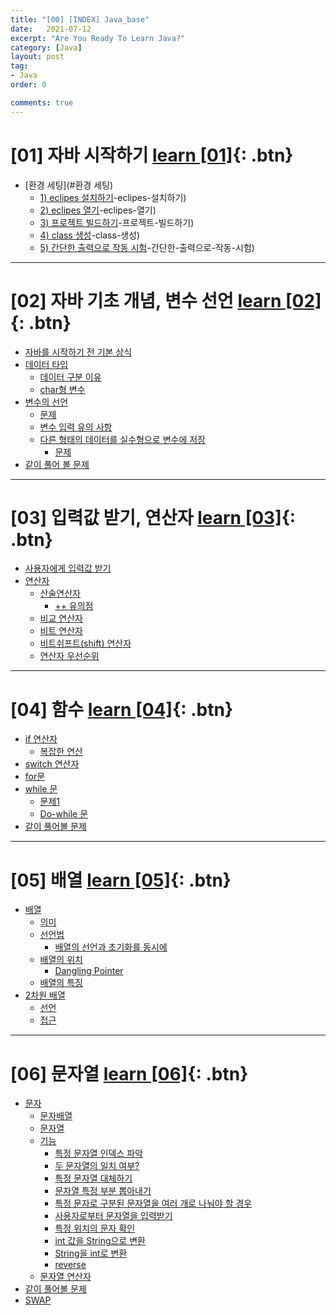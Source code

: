 ```yaml
---
title: "[00] [INDEX] Java_base"
date:   2021-07-12
excerpt: "Are You Ready To Learn Java?"
category: [Java]
layout: post
tag:
- Java
order: 0

comments: true
---
```



# [01] 자바 시작하기      [learn [01]](https://yerimoh.github.io//1/){: .btn} 

- [환경 세팅](#환경 세팅)
  * [1) eclipes 설치하기](#1)-eclipes-설치하기)
  * [2) eclipes 열기](#2)-eclipes-열기)
  * [3) 프로젝트 빌드하기](#3)-프로젝트-빌드하기)
  * [4) class 생성](#4)-class-생성)
  * [5) 간단한 출력으로 작동 시험](#5)-간단한-출력으로-작동-시험)

----


# [02] 자바 기초 개념, 변수 선언    [learn [02]](https://yerimoh.github.io//J2/){: .btn} 

- [자바를 시작하기 전 기본 상식](#자바를-시작하기-전-기본-상식)
- [데이터 타입](#데이터-타입)
  * [데이터 구분 이유](#데이터-구분-이유)
  * [char형 변수](#char형-변수)
- [변수의 선언](#변수의-선언)
    + [문제](#문제)
  * [변수 입력 유의 사항](#변수-입력-유의-사항)
  * [다른 형태의 데이터를 실수형으로 변수에 저장](#다른-형태의-데이터를-실수형으로-변수에-저장)
    + [문제](#문제1)
- [같이 풀어 볼 문제](#같이-풀어-볼-문제)

---

# [03] 입력값 받기, 연산자     [learn [03]](https://yerimoh.github.io//J3/){: .btn}

- [사용자에게 입력값 받기](#사용자에게-입력값-받기)
- [연산자](#연산자)
  * [산술연산자](#산술연산자)
    + [++ 유의점](#++-유의점)
  * [비교 연산자](#비교-연산자)
  * [비트 연산자](#비트-연산자)
  * [비트쉬프트(shift) 연산자](#비트쉬프트(shift)-연산자)
  * [연산자 우선순위](#연산자-우선순위)


---



# [04] 함수     [learn [04]](https://yerimoh.github.io//J4/){: .btn}

- [if 연산자](#if-연산자)
  * [복잡한 연산](#복잡한-연산)
- [switch 연산자](#switch-연산자)
- [for문](#for문)
- [while 문](#while-문)
  * [문제1](#문제1)
  * [Do-while 문](#do-while-문)
- [같이 풀어볼 문제](#같이-풀어볼-문제)



----


# [05] 배열        [learn [05]](https://yerimoh.github.io//J5/){: .btn}



- [배열](#배열)
  * [의미](#의미)
  * [선언법](#선언법)
    + [배열의 선언과 초기화를 동시에](#배열의-선언과-초기화를-동시에)
  * [배열의 위치](#배열의-위치)
    + [Dangling Pointer](#dangling-pointer)
  * [배열의 특징](#배열의-특징)
- [2차원 배열](#2차원-배열)
  * [선언](#선언)
  * [접근](#접근)


----

# [06] 문자열        [learn [06]](https://yerimoh.github.io//J6/){: .btn}

- [문자](#문자)
  * [문자배열](#문자배열)
  * [문자열](#문자열)
  * [기능](#기능)
    + [특정 문자열 인덱스 파악](#특정-문자열-인덱스-파악)
    + [두 문자열의 일치 여부?](#두-문자열의-일치-여부?)
    + [특정 문자열 대체하기](#특정-문자열-대체하기)
    + [문자열 특정 부분 뽑아내기](#문자열-특정-부분-뽑아내기)
    + [특정 문자로 구분된 문자열을 여러 개로 나눠야 할 경우](#특정-문자로-구분된-문자열을-여러-개로-나눠야-할-경우)
    + [사용자로부터 문자열을 입력받기](#사용자로부터-문자열을-입력받기)
    + [특정 위치의 문자 확인](#특정-위치의-문자-확인)
    + [int 값을 String으로 변환](#int-값을-string-으로-변환)
    + [String을 int로 변환](#string을-int로-변환)
    + [reverse](#reverse)
  * [문자열 연산자](#문자열-연산자)
- [같이 풀어볼 문제](#같이-풀어볼-문제)
- [SWAP](#swap)


